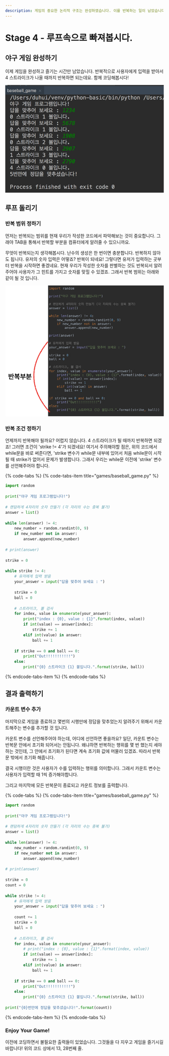 ```yaml
---
description: 게임의 중요한 논리적 구조는 완성하였습니다. 이를 반복하는 일이 남았습니다. 반복적으로 게임을 만들어봅시다.
---
```


# Stage 4 - 루프속으로 빠져봅시다.

## 야구 게임 완성하기 

이제 게임을 완성하고 즐기는 시간만 남았습니다. 반복적으로 사용자에게 입력을 받아서 4 스트라이크가 나올 때까지 반복하면 되는데요. 함께 코딩해봅시다!

![&#xC644;&#xC131;&#xB41C; &#xC57C;&#xAD6C; &#xAC8C;&#xC784;](../.gitbook/assets/image%20%2874%29.png)

## 루프 돌리기

### 반복 범위 정하기

먼저는 반복되는 범위를 현재 우리가 작성한 코드에서 파악해보는 것이 중요합니다. 그래야 TAB을 통해서 반복할 부분을 컴퓨터에게 알려줄 수 있으니까요.

무엇이 반복되는지 생각해봅시다. 난수의 생성은 한 번이면 충분합니다. 반복하지 않아도 됩니다. 유저의 숫자 입력은 어떻죠? 반복이 되네요! 그렇다면 유저가 입력하는 곳부터 반복을 시작하면 좋겠네요. 현재 우리가 작성한 숫자를 판별하는 것도 반복되서 알려주어야 사용자가 그 힌트를 가지고 숫자를 맞힐 수 있겠죠. 그래서 반복 범위는 아래와 같이 될 것 입니다.

![&#xBC18;&#xBCF5; &#xBC94;&#xC704; &#xC815;&#xD558;&#xAE30;](../.gitbook/assets/image%20%28101%29.png)

### 반복 조건 정하기

언제까지 반복해야 될까요? 어렵지 않습니다. 4 스트라이크가 될 때까지 반복하면 되겠죠! 그러면 조건이 'strike != 4'가 되겠네요! 여기서 주의해야할 점은, 위의 코드에서 while문을 바로 써준다면, 'strike 변수가 while문 내부에 있어서 처음 while문이 시작될 때 strike가 없어서 문제가 발생합니다. 그래서 우리는 while문 이전에 'strike' 변수를 선언해주어야 합니다.

{% code-tabs %}
{% code-tabs-item title="games/baseball\_game.py" %}
```python
import random

print("야구 게임 프로그램입니다!")

# 랜덤하게 4자리의 숫자 만들기 (각 자리의 수는 중복 불가)
answer = list()

while len(answer) != 4:
    new_number = random.randint(0, 9)
    if new_number not in answer:
        answer.append(new_number)

# print(answer)

strike = 0

while strike != 4:
    # 유저에게 입력 받음
    your_answer = input("답을 맞추어 보세요 : ")

    strike = 0
    ball = 0

    # 스트라이크, 볼 검사
    for index, value in enumerate(your_answer):
        print("index : {0}, value : {1}".format(index, value))
        if int(value) == answer[index]:
            strike += 1
        elif int(value) in answer:
            ball += 1

    if strike == 0 and ball == 0:
        print("Out!!!!!!!!!!!")
    else:
        print("{0} 스트라이크 {1} 볼입니다.".format(strike, ball))
```
{% endcode-tabs-item %}
{% endcode-tabs %}

## 결과 출력하기

### 카운트 변수 추가

마지막으로 게임을 종료하고 몇번의 시행만에 정답을 맞추었는지 알려주기 위해서 카운트해주는 변수를 추가할 것 입니다. 

카운트 변수를 선언해주어야 하는데, 어디에 선언하면 좋을까요? 일단, 카운트 변수는 반복문 안에서 초기화 되어서는 안됩니다. 왜냐하면 반복하는 행위를 몇 번 했는지 세야하는 것인데, 그 안에서 초기화가 된다면 계속 초기화 값에 머물러 있겠죠. 따라서 반복문 밖에서 초기화 해줍니다.

결국 시행이란 것은 사용자가 수를 입력하는 행위를 의미합니다. 그래서 카운트 변수는 사용자가 입력할 때 1씩 증가해야합니다.

그리고 마지막에 모든 반복문이 종료되고 카운트 정보를 출력합니다.

{% code-tabs %}
{% code-tabs-item title="games/baseball\_game.py" %}
```python
import random

print("야구 게임 프로그램입니다!")

# 랜덤하게 4자리의 숫자 만들기 (각 자리의 수는 중복 불가)
answer = list()

while len(answer) != 4:
    new_number = random.randint(0, 9)
    if new_number not in answer:
        answer.append(new_number)

# print(answer)

strike = 0
count = 0

while strike != 4:
    # 유저에게 입력 받음
    your_answer = input("답을 맞추어 보세요 : ")

    count += 1
    strike = 0
    ball = 0

    # 스트라이크, 볼 검사
    for index, value in enumerate(your_answer):
        # print("index : {0}, value : {1}".format(index, value))
        if int(value) == answer[index]:
            strike += 1
        elif int(value) in answer:
            ball += 1

    if strike == 0 and ball == 0:
        print("Out!!!!!!!!!!!")
    else:
        print("{0} 스트라이크 {1} 볼입니다.".format(strike, ball))
        
print("{0}번만에 정답을 맞추셨습니다!".format(count))
```
{% endcode-tabs-item %}
{% endcode-tabs %}

### Enjoy Your Game! 

이전에 코딩하면서 불필요한 출력들이 있었습니다. 그것들을 다 지우고 게임을 즐기시길 바랍니다! 위의 코드 상에서 13, 28번째 줄.

